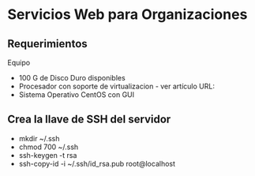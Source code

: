 # Servicios Web para Organizaciones
## Requerimientos
Equipo 
- 100 G de Disco Duro disponibles
- Procesador con soporte de virtualizacion - ver artículo URL:
- Sistema Operativo CentOS con GUI


## Crea la llave de SSH del servidor
- mkdir ~/.ssh
- chmod 700 ~/.ssh
- ssh-keygen -t rsa
- ssh-copy-id -i ~/.ssh/id_rsa.pub root@localhost
